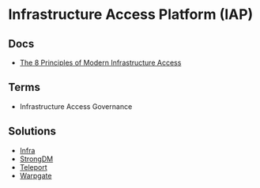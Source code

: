 # Infrastructure Access Platform (IAP)

## Docs

- [The 8 Principles of Modern Infrastructure Access](https://okta.com/resources/whitepaper/the-8-principles-of-modern-infrastructure-access/)

## Terms

- Infrastructure Access Governance

## Solutions

- [Infra](/infra/README.md)
- [StrongDM](/strongdm.md)
- [Teleport](/teleport/README.md)
- [Warpgate](/warpgate.md)

<!--
HashiCorp Boundary
-->
